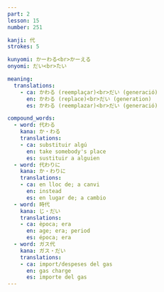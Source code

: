 ```yaml
---
part: 2
lesson: 15
number: 251

kanji: 代
strokes: 5

kunyomi: かーわる<br>かーえる
onyomi: だい<br>たい

meaning:
  translations:
    - ca: かわる (reemplaçar)<br>だい (generació)
      en: かわる (replace)<br>だい (generation)
      es: かわる (reemplazar)<br>だい (generació)

compound_words:
  - word: 代わる
    kana: か・わる
    translations:
    - ca: substituir algú
      en: take somebody's place
      es: sustituir a alguien
  - word: 代わりに
    kana: か・わりに
    translations:
    - ca: en lloc de; a canvi
      en: instead
      es: en lugar de; a cambio
  - word: 時代
    kana: じ・だい
    translations:
    - ca: època; era
      en: age; era; period
      es: época; era
  - word: ガス代
    kana: ガス・だい
    translations:
    - ca: import/despeses del gas
      en: gas charge
      es: importe del gas
---
```

